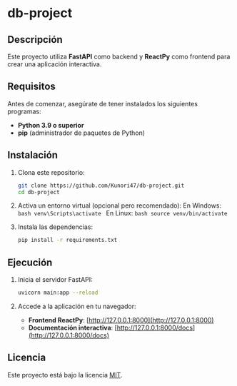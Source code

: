 # db-project

## Descripción
Este proyecto utiliza **FastAPI** como backend y **ReactPy** como frontend para crear una aplicación interactiva.

## Requisitos
Antes de comenzar, asegúrate de tener instalados los siguientes programas:
- **Python 3.9 o superior**
- **pip** (administrador de paquetes de Python)

## Instalación
1. Clona este repositorio:
   ```bash
   git clone https://github.com/Kunori47/db-project.git
   cd db-project
   ```
2. Activa un entorno virtual (opcional pero recomendado):
    En Windows:
        ```bash
        venv\Scripts\activate
        ```
    En Linux:
        ```bash
        source venv/bin/activate
        ```

3. Instala las dependencias:
   ```bash
   pip install -r requirements.txt
   ```

## Ejecución
1. Inicia el servidor FastAPI:
   ```bash
   uvicorn main:app --reload
   ```

2. Accede a la aplicación en tu navegador:
   - **Frontend ReactPy**: [http://127.0.0.1:8000](http://127.0.0.1:8000)
   - **Documentación interactiva**: [http://127.0.0.1:8000/docs](http://127.0.0.1:8000/docs)

## Licencia
Este proyecto está bajo la licencia [MIT](https://opensource.org/licenses/MIT).

